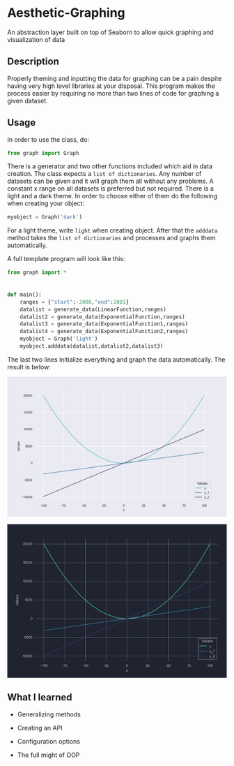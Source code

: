 # Aesthetic-Graphing
An abstraction layer built on top of Seaborn to allow quick graphing and visualization of data

## Description
Properly theming and inputting the data for graphing can be a pain despite having very high level libraries at your disposal. This program makes the process easier by requiring no more than two lines of code for graphing a given dataset. 

## Usage
In order to use the class, do:
```python
from graph import Graph
```
There is a generator and two other functions included which aid in data creation. The class expects a `list of dictionaries`. Any number of datasets can be given and it will graph them all without any problems. A constant x range on all datasets is preferred but not required. There is a light and a dark theme. In order to choose either of them do the following when creating your object:
```python
myobject = Graph('dark')
```
For a light theme, write `light` when creating object. After that the `adddata` method takes the `list of dictionaries` and processes and graphs them automatically.

A full template program will look like this:

```python
from graph import *


def main():
	ranges = {"start":-2000,"end":2001}
	datalist = generate_data(LinearFunction,ranges)
	datalist2 = generate_data(ExponentialFunction,ranges)
	datalist3 = generate_data(ExponentialFunction1,ranges)
	datalist4 = generate_data(ExponentialFunction2,ranges)
	myobject = Graph('light')
	myobject.adddata(datalist,datalist2,datalist3)

```
The last two lines initialize everything and graph the data automatically. The result is below:

![First Picture](one.png)


![Dark Picture](two.png)
 

 

## What I learned

 * Generalizing methods

 * Creating an API

 * Configuration options

 * The full might of OOP
